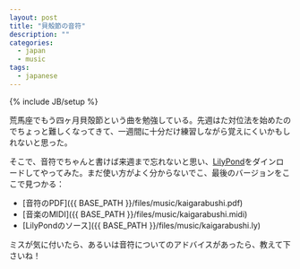 ```yaml
---
layout: post
title: "貝殻節の音符"
description: ""
categories:
  - japan
  - music
tags:
  - japanese
---
```

{% include JB/setup %}

荒馬座でもう四ヶ月貝殻節という曲を勉強している。先週はた対位法を始めたのでちょっと難しくなってきて、一週間に十分だけ練習しながら覚えにくいかもしれないと思った。

そこで、音符でちゃんと書けば来週まで忘れないと思い、[LilyPond](http://www.lilypond.org/)をダインロードしてやってみた。まだ使い方がよく分からないでこ、最後のバージョンをここで見つかる：

* [音符のPDF]({{ BASE_PATH }}/files/music/kaigarabushi.pdf)
* [音楽のMIDI]({{ BASE_PATH }}/files/music/kaigarabushi.midi)
* [LilyPondのソース]({{ BASE_PATH }}/files/music/kaigarabushi.ly)

ミスが気に付いたら、あるいは音符についてのアドバイスがあったら、教えて下さいね！
